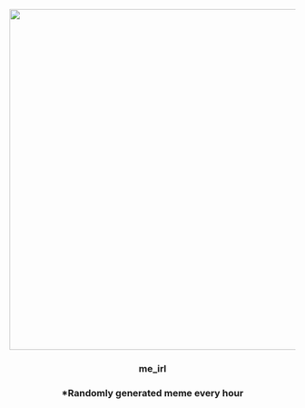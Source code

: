 <p align="center">
        <img src="https://i.redd.it/jevcxaza11p91.jpg" width="600" height="600">
        </p>
        <h3 align="center">me_irl</h3>
        <h3 align="center">*Randomly generated meme every hour</h3>
    